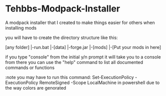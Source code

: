 # Tehbbs-Modpack-Installer
A modpack installer that I created to make things easier for others when installing mods


you will have to create the directory structure like this:

[any folder]
           |-run.bat
           |-[data]
                  |-forge.jar
                  |-[mods]
                         |-[Put your mods in here]




if you type "console" from the initial y/n prompt it will take you to a console
from there you can use the "help" command to list all documented commands or functions


:note
you may have to run this command:
Set-ExecutionPolicy -ExecutionPolicy RemoteSigned -Scope LocalMachine
in powershell due to the way colors are genorated
